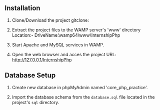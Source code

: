## Installation
1. Clone/Download the project
gitclone: 

2. Extract the project files to the WAMP server's 'www' directory
Location:- DriveName:\wamp64\www\InternshipPhp

3. Start Apache and MySQL services in WAMP.

4. Open the web browser and acces the project
URL: http://127.0.0.1/InternshipPhp


## Database Setup
1. Create new database in phpMyAdmin named 'core_php_practice'.

2. Import the database schema from the `database.sql` file located in the project's `sql` directory.